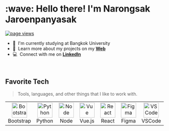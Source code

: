<h1 align="left" id="macropower-title">:wave: Hello there! I'm Narongsak Jaroenpanyasak</h1>

<p align="left">
  <a href="https://github.com/narongsakjaro">
    <img src="https://komarev.com/ghpvc/?username=narongsakjaro" alt="page views" />
  </a>
</p>


- :office: &nbsp;I'm currently studying at Bangkok University
- :book: &nbsp;Learn more about my projects on my **[Web]**
- :computer: &nbsp;Connect with me on **[LinkedIn]**

<br>

<h2 align="left" id="macropower-tech">Favorite Tech</h2>

> Tools, languages, and other things that I like to work with.

<table>
  <tr>
    <td align="center" width="96">
      <a href="#">
        <img src="https://www.vectorlogo.zone/logos/getbootstrap/getbootstrap-icon.svg" width="48" height="48" alt="Bootstrap" />
      </a>
      <br>Bootstrap
    </td>
    <td align="center" width="96">
      <a href="#">
        <img src="./img/python-original.svg" width="48" height="48" alt="Python" />
      </a>
      <br>Python
    </td>
    <td align="center" width="96">
      <a href="#">
        <img src="https://www.vectorlogo.zone/logos/nodejs/nodejs-icon.svg" width="48" height="48" alt="Node" />
      </a>
      <br>Node
    </td>
    <td align="center" width="96">
      <a href="#">
        <img src="https://www.vectorlogo.zone/logos/vuejs/vuejs-icon.svg" width="48" height="48" alt="Vue" />
      </a>
      <br>Vue.js
    </td>
    <td align="center" width="96">
      <a href="#">
        <img src="https://www.vectorlogo.zone/logos/reactjs/reactjs-icon.svg" width="48" height="48" alt="React" />
      </a>
      <br>React
    </td>
    <td align="center" width="96">
      <a href="#" >
        <img src="https://www.vectorlogo.zone/logos/figma/figma-icon.svg" width="48" height="48" alt="Figma" />
      </a>
      <br>Figma
    </td>
    <td align="center" width="96"> 
      <a href="#" >
        <img src="https://www.vectorlogo.zone/logos/visualstudio_code/visualstudio_code-icon.svg" width="48" height="48" alt="VSCode" />
      </a>
      <br>VSCode
    </td>
  </tr>
</table>

[linkedin]: https://www.linkedin.com/in/narongsak-jaroenpanyasak "Narongsak Jaroenpanyasak LinkedIn"
[web]: https://narongsak-portfolio.netlify.app "My web"
